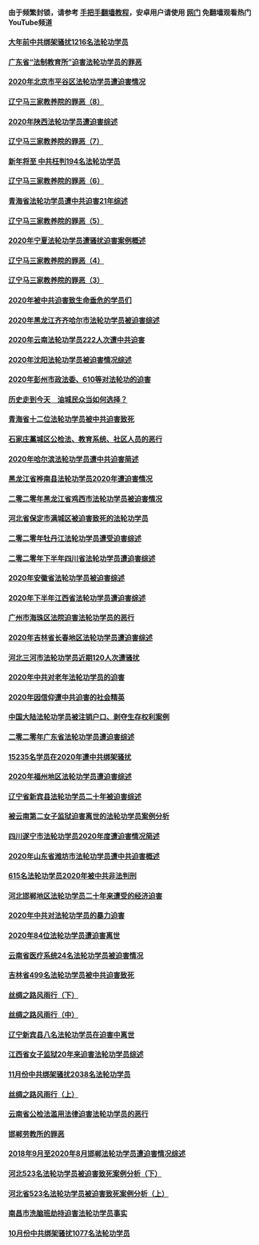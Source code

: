 #### 由于频繁封锁，请参考 [手把手翻墙教程](https://github.com/gfw-breaker/guides/wiki/)，安卓用户请使用 [网门](https://github.com/gfw-breaker/nogfw/blob/master/dl.md?t=02070800) 免翻墙观看热门YouTube频道 

#### [大年前中共绑架骚扰1216名法轮功学员](../pages/328/419588.md?t=02070800) 

#### [广东省“法制教育所”迫害法轮功学员的罪恶](../pages/328/419593.md?t=02070800) 

#### [2020年北京市平谷区法轮功学员遭迫害情况](../pages/328/419595.md?t=02070800) 

#### [辽宁马三家教养院的罪恶（8）](../pages/328/419145.md?t=02070800) 

#### [2020年陕西法轮功学员遭迫害综述](../pages/328/419510.md?t=02070800) 

#### [辽宁马三家教养院的罪恶（7）](../pages/328/419144.md?t=02070800) 

#### [新年将至 中共枉判194名法轮功学员](../pages/328/419464.md?t=02070800) 

#### [辽宁马三家教养院的罪恶（6）](../pages/328/419143.md?t=02070800) 

#### [青海省法轮功学员遭中共迫害21年综述](../pages/328/419410.md?t=02070800) 

#### [辽宁马三家教养院的罪恶（5）](../pages/328/419142.md?t=02070800) 

#### [2020年宁夏法轮功学员遭骚扰迫害案例概述](../pages/328/419333.md?t=02070800) 

#### [辽宁马三家教养院的罪恶（4）](../pages/328/419141.md?t=02070800) 

#### [辽宁马三家教养院的罪恶（3）](../pages/328/419140.md?t=02070800) 

#### [2020年被中共迫害致生命垂危的学员们](../pages/328/419132.md?t=02070800) 

#### [2020年黑龙江齐齐哈尔市法轮功学员被迫害综述](../pages/328/419175.md?t=02070800) 

#### [2020年云南法轮功学员222人次遭中共迫害](../pages/328/419130.md?t=02070800) 

#### [2020年沈阳法轮功学员被迫害情况综述](../pages/328/419088.md?t=02070800) 

#### [2020年彭州市政法委、610等对法轮功的迫害](../pages/328/419092.md?t=02070800) 

#### [历史走到今天　油城民众当如何选择？](../pages/328/419084.md?t=02070800) 

#### [青海省十二位法轮功学员被中共迫害致死](../pages/328/419002.md?t=02070800) 

#### [石家庄藁城区公检法、教育系统、社区人员的恶行](../pages/328/419000.md?t=02070800) 

#### [2020年哈尔滨法轮功学员遭中共迫害简述](../pages/328/418966.md?t=02070800) 

#### [黑龙江省桦南县法轮功学员2020年遭迫害情况](../pages/328/418993.md?t=02070800) 

#### [二零二零年黑龙江省鸡西市法轮功学员被迫害情况](../pages/328/418957.md?t=02070800) 

#### [河北省保定市满城区被迫害致死的法轮功学员](../pages/328/418806.md?t=02070800) 

#### [二零二零年牡丹江法轮功学员遭受迫害综述](../pages/328/418822.md?t=02070800) 

#### [二零二零年下半年四川省法轮功学员遭迫害综述](../pages/328/418762.md?t=02070800) 

#### [2020年安徽省法轮功学员被迫害综述](../pages/328/418751.md?t=02070800) 

#### [2020年下半年江西省法轮功学员遭迫害综述](../pages/328/418732.md?t=02070800) 

#### [广州市海珠区法院迫害法轮功学员的恶行](../pages/328/418722.md?t=02070800) 

#### [2020年吉林省长春地区法轮功学员遭迫害综述](../pages/328/418422.md?t=02070800) 

#### [河北三河市法轮功学员近期120人次遭骚扰](../pages/328/418620.md?t=02070800) 

#### [2020年中共对老年法轮功学员的迫害](../pages/328/418627.md?t=02070800) 

#### [2020年因信仰遭中共迫害的社会精英](../pages/328/418601.md?t=02070800) 

#### [中国大陆法轮功学员被注销户口、剥夺生存权利案例](../pages/328/418575.md?t=02070800) 

#### [二零二零年广东省法轮功学员遭迫害综述](../pages/328/418452.md?t=02070800) 

#### [15235名学员在2020年遭中共绑架骚扰](../pages/328/418447.md?t=02070800) 

#### [2020年福州地区法轮功学员遭迫害综述](../pages/328/418352.md?t=02070800) 

#### [辽宁省新宾县法轮功学员二十年被迫害综述](../pages/328/418318.md?t=02070800) 

#### [被云南第二女子监狱迫害离世的法轮功学员案例分析](../pages/328/417986.md?t=02070800) 

#### [四川遂宁市法轮功学员2020年度遭迫害情况简述](../pages/328/418083.md?t=02070800) 

#### [2020年山东省潍坊市法轮功学员遭中共迫害概述](../pages/328/418128.md?t=02070800) 

#### [615名法轮功学员2020年被中共非法判刑](../pages/328/418123.md?t=02070800) 

#### [河北邯郸地区法轮功学员二十年来遭受的经济迫害](../pages/328/417554.md?t=02070800) 

#### [2020年中共对法轮功学员的暴力迫害](../pages/328/416854.md?t=02070800) 

#### [2020年84位法轮功学员遭迫害离世](../pages/328/416947.md?t=02070800) 

#### [云南省医疗系统24名法轮功学员被迫害情况](../pages/328/416978.md?t=02070800) 

#### [吉林省499名法轮功学员被中共迫害致死](../pages/328/416519.md?t=02070800) 

#### [丝绸之路风雨行（下）](../pages/328/416166.md?t=02070800) 

#### [丝绸之路风雨行（中）](../pages/328/416165.md?t=02070800) 

#### [辽宁新宾县八名法轮功学员在迫害中离世](../pages/328/416383.md?t=02070800) 

#### [江西省女子监狱20年来迫害法轮功学员综述](../pages/328/416327.md?t=02070800) 

#### [11月份中共绑架骚扰2038名法轮功学员](../pages/328/416210.md?t=02070800) 

#### [丝绸之路风雨行（上）](../pages/328/416167.md?t=02070800) 

#### [云南省公检法滥用法律迫害法轮功学员的恶行](../pages/328/416012.md?t=02070800) 

#### [邯郸劳教所的罪恶](../pages/328/415894.md?t=02070800) 

#### [2018年9月至2020年8月邯郸法轮功学员遭迫害情况综述](../pages/328/415563.md?t=02070800) 

#### [河北523名法轮功学员被迫害致死案例分析（下）](../pages/328/414942.md?t=02070800) 

#### [河北省523名法轮功学员被迫害致死案例分析（上）](../pages/328/414941.md?t=02070800) 

#### [南昌市洗脑班劫持迫害法轮功学员事实](../pages/328/415048.md?t=02070800) 

#### [10月份中共绑架骚扰1077名法轮功学员](../pages/328/414995.md?t=02070800) 

